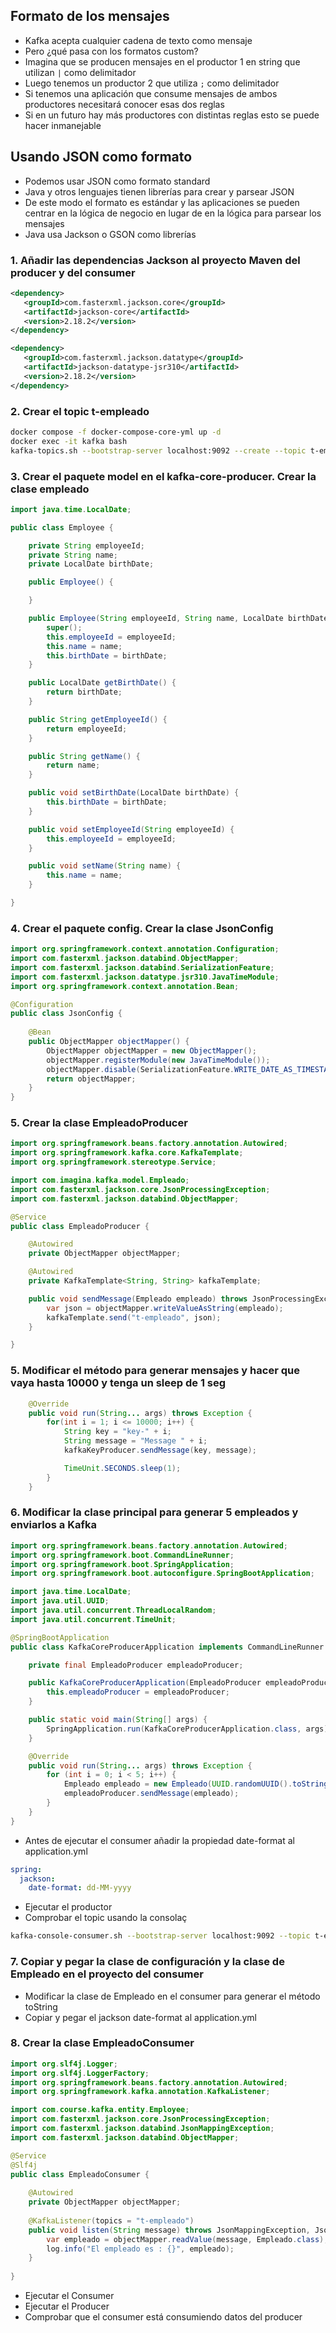 ## Formato de los mensajes
- Kafka acepta cualquier cadena de texto como mensaje
- Pero ¿qué pasa con los formatos custom?
- Imagina que se producen mensajes en el productor 1 en string que utilizan `|` como delimitador
- Luego tenemos un productor 2 que utiliza `;` como delimitador
- Si tenemos una aplicación que consume mensajes de ambos productores necesitará conocer esas dos reglas
- Si en un futuro hay más productores con distintas reglas esto se puede hacer inmanejable

## Usando JSON como formato
- Podemos usar JSON como formato standard
- Java y otros lenguajes tienen librerías para crear y parsear JSON
- De este modo el formato es estándar y las aplicaciones se pueden centrar en la lógica de negocio en lugar de en la lógica para parsear los mensajes
- Java usa Jackson o GSON como librerías

### 1. Añadir las dependencias Jackson al proyecto Maven del producer y del consumer

```xml
<dependency>
   <groupId>com.fasterxml.jackson.core</groupId>
   <artifactId>jackson-core</artifactId>
   <version>2.18.2</version>
</dependency>

<dependency>
   <groupId>com.fasterxml.jackson.datatype</groupId>
   <artifactId>jackson-datatype-jsr310</artifactId>
   <version>2.18.2</version>
</dependency>
```
### 2. Crear el topic t-empleado

```bash
docker compose -f docker-compose-core-yml up -d
docker exec -it kafka bash
kafka-topics.sh --bootstrap-server localhost:9092 --create --topic t-empleado --partitions 1
```

### 3. Crear el paquete model en el kafka-core-producer. Crear la clase empleado

```java
import java.time.LocalDate;

public class Employee {

    private String employeeId;
    private String name;
    private LocalDate birthDate;

    public Employee() {

    }

    public Employee(String employeeId, String name, LocalDate birthDate) {
        super();
        this.employeeId = employeeId;
        this.name = name;
        this.birthDate = birthDate;
    }

    public LocalDate getBirthDate() {
        return birthDate;
    }

    public String getEmployeeId() {
        return employeeId;
    }

    public String getName() {
        return name;
    }

    public void setBirthDate(LocalDate birthDate) {
        this.birthDate = birthDate;
    }

    public void setEmployeeId(String employeeId) {
        this.employeeId = employeeId;
    }

    public void setName(String name) {
        this.name = name;
    }

}
```

### 4. Crear el paquete config. Crear la clase JsonConfig

```java
import org.springframework.context.annotation.Configuration;
import com.fasterxml.jackson.databind.ObjectMapper;
import com.fasterxml.jackson.databind.SerializationFeature;
import com.fasterxml.jackson.datatype.jsr310.JavaTimeModule;
import org.springframework.context.annotation.Bean;

@Configuration
public class JsonConfig {
    
    @Bean
    public ObjectMapper objectMapper() {
        ObjectMapper objectMapper = new ObjectMapper();
        objectMapper.registerModule(new JavaTimeModule());
        objectMapper.disable(SerializationFeature.WRITE_DATE_AS_TIMESTAMPS);
        return objectMapper;
    }
}
```

### 5. Crear la clase EmpleadoProducer

```java
import org.springframework.beans.factory.annotation.Autowired;
import org.springframework.kafka.core.KafkaTemplate;
import org.springframework.stereotype.Service;

import com.imagina.kafka.model.Empleado;
import com.fasterxml.jackson.core.JsonProcessingException;
import com.fasterxml.jackson.databind.ObjectMapper;

@Service
public class EmpleadoProducer {

    @Autowired
    private ObjectMapper objectMapper;

    @Autowired
    private KafkaTemplate<String, String> kafkaTemplate;

    public void sendMessage(Empleado empleado) throws JsonProcessingException {
        var json = objectMapper.writeValueAsString(empleado);
        kafkaTemplate.send("t-empleado", json);
    }

}

```

### 5. Modificar el método para generar mensajes y hacer que vaya hasta 10000 y tenga un sleep de 1 seg

```java
    @Override
    public void run(String... args) throws Exception {
        for(int i = 1; i <= 10000; i++) {
            String key = "key-" + i;
            String message = "Message " + i;
            kafkaKeyProducer.sendMessage(key, message);

            TimeUnit.SECONDS.sleep(1);
        }
    }
```

### 6. Modificar la clase principal para generar 5 empleados y enviarlos a Kafka

```java
import org.springframework.beans.factory.annotation.Autowired;
import org.springframework.boot.CommandLineRunner;
import org.springframework.boot.SpringApplication;
import org.springframework.boot.autoconfigure.SpringBootApplication;

import java.time.LocalDate;
import java.util.UUID;
import java.util.concurrent.ThreadLocalRandom;
import java.util.concurrent.TimeUnit;

@SpringBootApplication
public class KafkaCoreProducerApplication implements CommandLineRunner {

    private final EmpleadoProducer empleadoProducer;

    public KafkaCoreProducerApplication(EmpleadoProducer empleadoProducer) {
        this.empleadoProducer = empleadoProducer;
    }

    public static void main(String[] args) {
        SpringApplication.run(KafkaCoreProducerApplication.class, args);
    }

    @Override
    public void run(String... args) throws Exception {
        for (int i = 0; i < 5; i++) {
            Empleado empleado = new Empleado(UUID.randomUUID().toString(), "Empleado" + i, LocalDate.now().minusYears(20 + i));
            empleadoProducer.sendMessage(empleado);
        }
    }
}
```
- Antes de ejecutar el consumer añadir la propiedad date-format al application.yml

```yaml
spring:
  jackson:
    date-format: dd-MM-yyyy
```

- Ejecutar el productor
- Comprobar el topic usando la consolaç

```bash
kafka-console-consumer.sh --bootstrap-server localhost:9092 --topic t-empleado --offset earliest --partition 0
```

### 7. Copiar y pegar la clase de configuración y la clase de Empleado en el proyecto del consumer
- Modificar la clase de Empleado en el consumer para generar el método toString
- Copiar y pegar el jackson date-format al application.yml

### 8. Crear la clase EmpleadoConsumer

```java
import org.slf4j.Logger;
import org.slf4j.LoggerFactory;
import org.springframework.beans.factory.annotation.Autowired;
import org.springframework.kafka.annotation.KafkaListener;

import com.course.kafka.entity.Employee;
import com.fasterxml.jackson.core.JsonProcessingException;
import com.fasterxml.jackson.databind.JsonMappingException;
import com.fasterxml.jackson.databind.ObjectMapper;

@Service
@Slf4j
public class EmpleadoConsumer {
	
	@Autowired
	private ObjectMapper objectMapper;
	
	@KafkaListener(topics = "t-empleado")
	public void listen(String message) throws JsonMappingException, JsonProcessingException {
		var empleado = objectMapper.readValue(message, Empleado.class);
		log.info("El empleado es : {}", empleado);
	}
	
}

```

- Ejecutar el Consumer
- Ejecutar el Producer
- Comprobar que el consumer está consumiendo datos del producer